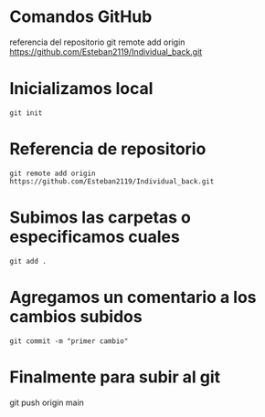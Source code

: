 # Comandos GitHub
referencia del repositorio
git remote add origin https://github.com/Esteban2119/Individual_back.git


# Inicializamos local
```
git init
```

# Referencia de repositorio
````
git remote add origin
https://github.com/Esteban2119/Individual_back.git
````

# Subimos las carpetas o especificamos cuales
````
git add .
````
# Agregamos un comentario a los cambios subidos
````
git commit -m "primer cambio"
````

# Finalmente para subir al git
git push origin main